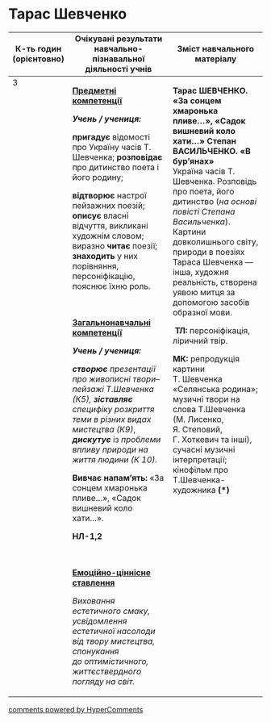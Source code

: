 <div id="hypercomments_widget" class="js-hypercomments-widget invisible"></div>

# Тарас Шевченко

<table>
  <tr>
    <td width="10%" align="center"><b>К-ть годин (орієнтовно)</b></td>
    <td width="45%" align="center"><b>Очікувані результати навчально-пізнавальної діяльності учнів</b></td>
    <td width="45%" align="center"><b>Зміст навчального матеріалу</b></td>
  </tr>
<tbody>
  <tr>
<td width="10%" style="vertical-align:top !important;">3</td>
    <td width="45%" style="vertical-align:top !important;">
<p><strong><u>Предметні компетенції</u></strong></p>
<p><strong><em>Учень / учениця: </em></strong></p>
<p><strong>пригадує</strong> відомості про Україну часів Т. Шевченка; <strong>розповідає </strong>про дитинство поета і його родину;&nbsp;</p>
<p><strong>відтворює</strong> настрої пейзажних поезій; <strong>описує</strong> власні відчуття, викликані художнім словом; виразно <strong>читає</strong> поезії; <strong>знаходить</strong> у них порівняння, персоніфікацію, пояснює їхню роль.</p>
<p>&nbsp;</p>
<p><strong><u>Загальнонавчальні компетенції</u></strong></p>
<p><strong><em>Учень / учениця: </em></strong></p>
<p><strong><em>створює</em></strong><em> презентації про живописні твори&ndash;пейзажі Т.Шевченка (К5),</em> <strong><em>зіставляє </em></strong><em>специфіку розкриття теми в різних видах мистецтва (К9)</em>, <strong><em>дискутує</em></strong> із <em>проблеми впливу природи на життя людини (К 10).</em></p>
<p><strong>Вивчає напам&rsquo;ять: </strong>&laquo;За сонцем хмаронька пливе&hellip;&raquo;, &laquo;Садок вишневий коло хати&hellip;&raquo;.</p>
<p><strong>НЛ-1,2</strong></p>
<p>&nbsp;</p>
<p><strong><u>Емоційно-ціннісне ставлення</u></strong></p>
<p><em>Виховання естетичного смаку, усвідомлення естетичної насолоди від твору мистецтва, спонукання до&nbsp;оптимістичного, життєствердного погляду на світ.</em></p>
</td>
    <td width="45%" style="vertical-align:top !important;">
<p><strong>Тарас ШЕВЧЕНКО. &laquo;За сонцем хмаронька пливе&hellip;&raquo;, &laquo;Садок вишневий коло хати&hellip;&raquo; Степан ВАСИЛЬЧЕНКО. &laquo;В бур&rsquo;янах&raquo; </strong>Україна&nbsp;часів Т. Шевченка. Розповідь про поета, його дитинство (<em>на основі повісті С</em><em>тепана </em><em>Васильченка</em>). Картини довколишнього світу, природи в поезіях Тараса Шевченка &mdash; інша, художня реальність, створена уявою митця за допомогою засобів образної мови.</p>
<p>&nbsp;<strong>ТЛ: </strong>персоніфікація, ліричний твір.</p>
<p><strong>МК: </strong>репродукція картини <br /> Т. Шевченка &laquo;Селянська родина&raquo;; музичні твори на слова Т.Шевченка (М.&nbsp;Лисенко, Я.&nbsp;Степовий, <br /> Г. Хоткевич та інші), сучасні музичні інтерпретації; кінофільм про Т.Шевченка-художника<strong> (*)</strong> </p></td>
  </tr>
</tbody>
</table>

<div class="js-hypercomments-container">
<a href="http://hypercomments.com" class="hc-link" title="comments widget">comments powered by HyperComments</a>
</div>